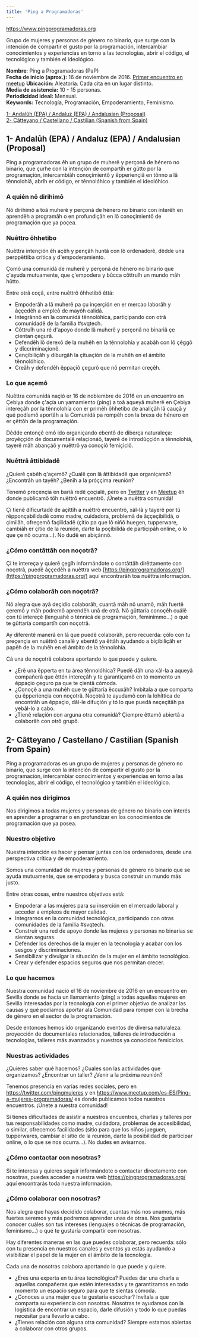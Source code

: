 ```yaml
---
title: 'Ping a Programadoras'
---
```


https://www.pingprogramadoras.org

Grupo de mujeres y personas de género no binario, que surge con la intención de compartir el gusto por la programación, intercambiar conocimientos y experiencias en torno a las tecnologías, abrir el código, el tecnológico y también el ideológico.

**Nombre**: Ping a Programadoras (PaP)  
**Fecha de inicio (aprox.):** 16 de noviembre de 2016. [Primer encuentro en meetup](https://www.meetup.com/es-ES/Ping-a-mujeres-programadoras/events/235355872/)
**Ubicación:** Aleatoria. Cada cita en un lugar distinto.  
**Media de asistencia:** 10 - 15 personas.  
**Periodicidad ideal:** Mensual.  
**Keywords:** Tecnología, Programación, Empoderamiento, Feminismo.  

[1- Andalûh (EPA) / Andaluz (EPA) / Andalusian (Proposal)](#-1--andalh-epa--andaluz-epa--andalusian-proposal)  
[2- Câtteyano / Castellano / Castilian (Spanish from Spain)](#-2--ctteyano--castellano--castilian-spanish-from-spain)  

## 1- Andalûh (EPA) / Andaluz (EPA) / Andalusian (Proposal)

Ping a programadoras êh un grupo de muherê y perçonâ de hénero no binario, que çurhe con la intençión de compartîh er gûtto por la programaçión, intercambiâh conoçimientô y êpperiençiâ en tônno a lâ tênnolohíâ, abrîh er código, er tênnolóhico y también el ideolóhico.

### A quién nô dirihimô

Nô dirihimô a toâ muherê y perçonâ de hénero no binario con interêh en aprendêh a programâh o en profundiçâh en lô conoçimientô de programaçión que ya poçea.

### Nuêttro ôhhetibo

Nuêttra intençión êh açêh y pençâh huntâ con lô ordenadorê, dêdde una perppêttiba crítica y d'empoderamiento.

Çomô una comunidá de muherê y perçonâ de hénero no binario que ç'ayuda mutuamente, que ç'empodera y bûcca côttruîh un mundo mâh hûtto.

Entre otrâ coçâ, entre nuêttrô ôhhetibô êttá:

* Empoderâh a lâ muherê pa çu inçerçión en er mercao laborâh y âççedêh a empleô de mayôh calidá.
* Integrânnô en la comunidá tênnolóhica, partiçipando con otrâ comunidadê de la familia #svqtech.
* Côttruîh una ré d'apoyo donde lâ muherê y perçonâ no binariâ çe çientan çegurâ.
* Defendêh lô derexô de la muhêh en la tênnolohía y acabâh con lô çêggô y dîccriminaçionê.
* Çençibiliçâh y diburgâh la çituaçión de la muhêh en el ámbito tênnolóhico.
* Creâh y defendêh êppaçiô çegurô que nô permitan creçêh.

### Lo que açemô

Nuêttra comunidá naçió er 16 de nobiembre de 2016 en un encuentro en Çebiya donde ç'açía un yamamiento (ping) a toâ aqueyâ muherê en Çebiya intereçâh por la tênnolohía con er primêh ôhhetibo de analiçâh lâ cauçâ y qué podíamô aportâh a la Comunidá pa rompêh con la brexa de hénero en er çêttôh de la programaçión.

Dêdde entonçê emô ido organiçando ebentô de diberça naturaleça: proyêççión de documentalê relaçionáô, tayerê de introdûççión a tênnolohíâ, tayerê mâh abançáô y nuêttrô ya conoçíô femiçiclô.

### Nuêttrâ âttibidadê

¿Quierê çabêh q'açemô? ¿Cualê çon lâ âttibidadê que organiçamô? ¿Encontrâh un tayêh? ¿Benîh a la próççima reunión?

Tenemô preçençia en bariâ redê çoçialê, pero en [Twitter](https://twitter.com/pingmujeres) y en [Meetup](https://www.meetup.com/es-ES/Ping-a-mujeres-programadoras/) êh donde publicamô tôh nuêttrô encuentrô. ¡Únete a nuêttra comunidá!

Çi tienê dificurtadê de açîttîh a nuêttrô encuentrô, xâl-lâ y tayerê por tû rêpponçabilidadê como madre, cuidadora, problemâ de âççeçibilidá, o çimilâh, ofreçemô façilidadê (çitio pa que lô niñô huegen, tupperware, cambiâh er çitio de la reunión, darte la poçibilidá de partiçipâh online, o lo que çe nô ocurra...). No dudê en abiçânnô.

### ¿Cómo contâttâh con noçotrâ?

Çi te intereça y quierê çegîh informándote o contâttâh dirêttamente con noçotrâ, puedê âççedêh a nuêttra web [https://pingprogramadoras.org/](https://pingprogramadoras.org/) aquí encontrarâh toa nuêttra informaçión.

### ¿Cómo colaborâh con noçotrâ?

Nô alegra que ayâ deçidío colaborâh, cuantâ mâh nô unamô, mâh fuertê çeremô y mâh podremô aprendêh unâ de otrâ. Nô gûttaría conoçêh cuálê çon tû intereçê (lenguahê o ténnicâ de programaçión, feminîmmo…) o qué te gûttaría compartîh con noçotrâ.

Ay diferentê manerâ en lâ que puedê colaborâh, pero recuerda: çólo con tu preçençia en nuêttrô canalê y ebentô ya êttâh ayudando a biçibiliçâh er papêh de la muhêh en el ámbito de la tênnolohía.

Cá una de noçotrâ colabora aportando lo que puede y quiere.

* ¿Erê una êpperta en tu área tênnolóhica? Puedê dâh una xâl-la a aqueyâ compañerâ que êttén intereçâh y te garantiçamô en tó momento un êppaçio çeguro pa que te çientâ cómoda.
* ¿Conoçê a una muhêh que te gûttaría êccuxâh? Imbítala a que comparta çu êpperiençia con noçotrâ. Noçotrâ te ayudamô con la lohíttica de encontrâh un êppaçio, dâl-le difuçión y tó lo que puedâ neçeçitâh pa yebâl-lo a cabo.
* ¿Tienê relaçión con arguna otra comunidá? Çiempre êttamô abiertâ a colaborâh con otrô grupô.

## 2- Câtteyano / Castellano / Castilian (Spanish from Spain)

Ping a programadoras es un grupo de mujeres y personas de género no binario, que surge con la intención de compartir el gusto por la programación, intercambiar conocimientos y experiencias en torno a las tecnologías, abrir el código, el tecnológico y también el ideológico.

### A quién nos dirigimos

Nos dirigimos a todas mujeres y personas de género no binario con interés en aprender a programar o en profundizar en los conocimientos de programación que ya posea.

### Nuestro objetivo

Nuestra intención es hacer y pensar juntas con los ordenadores, desde una perspectiva crítica y de empoderamiento.

Somos una comunidad de mujeres y personas de género no binario que se ayuda mutuamente, que se empodera y busca construir un mundo más justo.

Entre otras cosas, entre nuestros objetivos está:

* Empoderar a las mujeres para su inserción en el mercado laboral y acceder a empleos de mayor calidad.
* Integrarnos en la comunidad tecnológica, participando con otras comunidades de la familia #svqtech.
* Construir una red de apoyo donde las mujeres y personas no binarias se sientan seguras.
* Defender los derechos de la mujer en la tecnología y acabar con los sesgos y discriminaciones.
* Sensibilizar y divulgar la situación de la mujer en el ámbito tecnológico.
* Crear y defender espacios seguros que nos permitan crecer.

### Lo que hacemos

Nuestra comunidad nació el 16 de noviembre de 2016 en un encuentro en Sevilla donde se hacía un llamamiento (ping) a todas aquellas mujeres en Sevilla interesadas por la tecnología con el primer objetivo de analizar las causas y qué podíamos aportar ala Comunidad para romper con la brecha de género en el sector de la programación.

Desde entonces hemos ido organizando eventos de diversa naturaleza: proyección de documentales relacionados, talleres de introducción a tecnologías, talleres más avanzados y nuestros ya conocidos femiciclos.

### Nuestras actividades

¿Quieres saber qué hacemos? ¿Cuales son las actividades que organizamos? ¿Encontrar un taller? ¿Venir a la próxima reunión?

Tenemos presencia en varias redes sociales, pero en https://twitter.com/pingmujeres y en https://www.meetup.com/es-ES/Ping-a-mujeres-programadoras/ es donde publicamos todos nuestros encuentros. ¡Únete a nuestra comunidad!

Si tienes dificultades de asistir a nuestros encuentros, charlas y talleres por tus responsabilidades como madre, cuidadora, problemas de accesibilidad, o similar, ofrecemos facilidades (sitio para que los niños jueguen, tupperwares, cambiar el sitio de la reunión, darte la posibilidad de participar online, o lo que se nos ocurra...). No dudes en avisarnos.

### ¿Cómo contactar con nosotras?

Si te interesa y quieres seguir informándote o contactar directamente con nosotras, puedes acceder a nuestra web https://pingprogramadoras.org/ aquí encontrarás toda nuestra información.

### ¿Cómo colaborar con nosotras?

Nos alegra que hayas decidido colaborar, cuantas más nos unamos, más fuertes seremos y más podremos aprender unas de otras. Nos gustaría conocer cuáles son tus intereses (lenguajes o técnicas de programación, feminismo…) o qué te gustaría compartir con nosotras.

Hay diferentes maneras en las que puedes colaborar, pero recuerda: sólo con tu presencia en nuestros canales y eventos ya estás ayudando a visibilizar el papel de la mujer en el ámbito de la tecnología.

Cada una de nosotras colabora aportando lo que puede y quiere.

* ¿Eres una experta en tu área tecnológica? Puedes dar una charla a aquellas compañeras que estén interesadas y te garantizamos en todo momento un espacio seguro para que te sientas cómoda.
* ¿Conoces a una mujer que te gustaría escuchar? Invítala a que comparta su experiencia con nosotras. Nosotras te ayudamos con la logística de encontrar un espacio, darle difusión y todo lo que puedas necesitar para llevarlo a cabo.
* ¿Tienes relación con alguna otra comunidad? Siempre estamos abiertas a colaborar con otros grupos.
